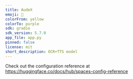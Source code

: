 ```yaml
---
title: AudeX
emoji: 🦀
colorFrom: yellow
colorTo: purple
sdk: gradio
sdk_version: 5.7.0
app_file: app.py
pinned: false
license: mit
short_description: OCR+TTS model
---
```


Check out the configuration reference at https://huggingface.co/docs/hub/spaces-config-reference
